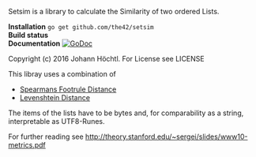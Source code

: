 Setsim is a library to calculate the Similarity of two ordered Lists.

**Installation** `go get github.com/the42/setsim`  
**Build status**  
**Documentation** [![GoDoc](https://godoc.org/github.com/golang/gddo?status.svg)](http://godoc.org/github.com/the42/setsim)

Copyright (c) 2016 Johann Höchtl. For License see LICENSE

This libray uses a combination of

* [Spearmans Footrule Distance](http://perso.telecom-paristech.fr/~bloch/P6/IREC/Ranking/77_04_spearmans.pdf)
* [Levenshtein Distance](https://en.wikipedia.org/wiki/Levenshtein_distance)

The items of the lists have to be bytes and, for comparability as a string, interpretable as UTF8-Runes.

For further reading see http://theory.stanford.edu/~sergei/slides/www10-metrics.pdf
